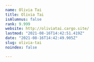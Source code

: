 ```yaml
---
name: Olivia Tai
title: Olivia Tai
isAlumnus: false
rank: 9.999
website: http://oliviatai.cargo.site/
lastmod: "2021-08-16T14:42:51.419Z"
date: "2021-08-16T14:42:49.905Z"
slug: olivia-tai
noindex: false

---
```

